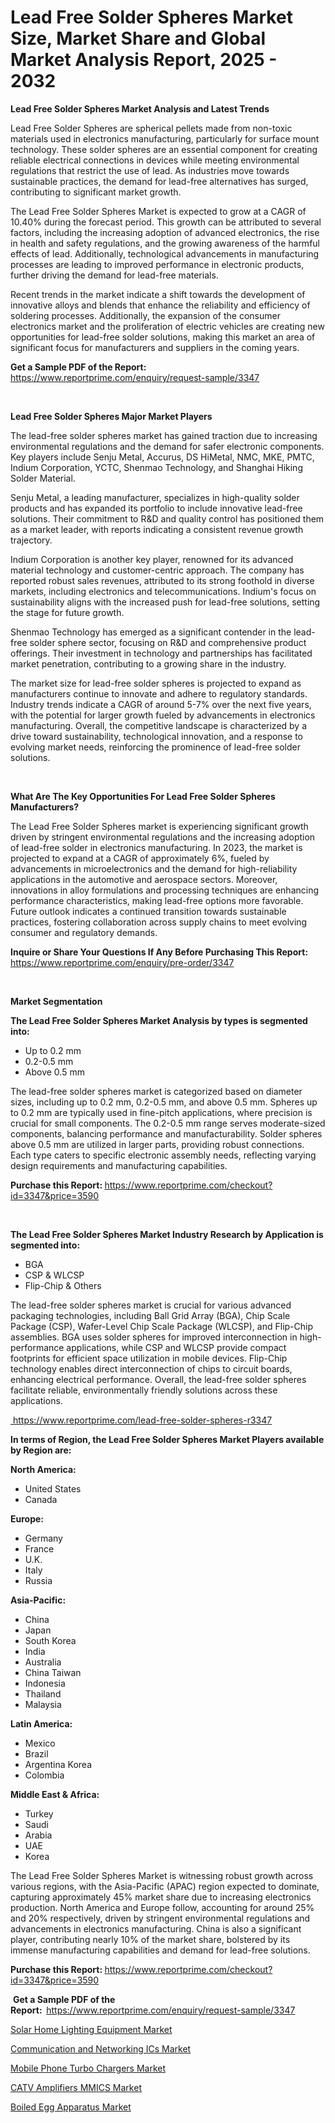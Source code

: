 <p><h1>Lead Free Solder Spheres Market Size, Market Share and Global Market Analysis Report, 2025 - 2032</h1></p><p><strong>Lead Free Solder Spheres Market Analysis and Latest Trends</strong></p>
<p><p>Lead Free Solder Spheres are spherical pellets made from non-toxic materials used in electronics manufacturing, particularly for surface mount technology. These solder spheres are an essential component for creating reliable electrical connections in devices while meeting environmental regulations that restrict the use of lead. As industries move towards sustainable practices, the demand for lead-free alternatives has surged, contributing to significant market growth.</p><p>The Lead Free Solder Spheres Market is expected to grow at a CAGR of 10.40% during the forecast period. This growth can be attributed to several factors, including the increasing adoption of advanced electronics, the rise in health and safety regulations, and the growing awareness of the harmful effects of lead. Additionally, technological advancements in manufacturing processes are leading to improved performance in electronic products, further driving the demand for lead-free materials.</p><p>Recent trends in the market indicate a shift towards the development of innovative alloys and blends that enhance the reliability and efficiency of soldering processes. Additionally, the expansion of the consumer electronics market and the proliferation of electric vehicles are creating new opportunities for lead-free solder solutions, making this market an area of significant focus for manufacturers and suppliers in the coming years.</p></p>
<p><strong>Get a Sample PDF of the Report:&nbsp;</strong> <a href="https://www.reportprime.com/enquiry/request-sample/3347?utm_campaign=117&utm_medium=2&utm_source=Github&utm_content=ia&utm_term=18032025&utm_id=lead-free-solder-spheres">https://www.reportprime.com/enquiry/request-sample/3347</a></p>
<p>&nbsp;</p>
<p><strong>Lead Free Solder Spheres Major Market Players</strong></p>
<p><p>The lead-free solder spheres market has gained traction due to increasing environmental regulations and the demand for safer electronic components. Key players include Senju Metal, Accurus, DS HiMetal, NMC, MKE, PMTC, Indium Corporation, YCTC, Shenmao Technology, and Shanghai Hiking Solder Material.</p><p>Senju Metal, a leading manufacturer, specializes in high-quality solder products and has expanded its portfolio to include innovative lead-free solutions. Their commitment to R&D and quality control has positioned them as a market leader, with reports indicating a consistent revenue growth trajectory.</p><p>Indium Corporation is another key player, renowned for its advanced material technology and customer-centric approach. The company has reported robust sales revenues, attributed to its strong foothold in diverse markets, including electronics and telecommunications. Indium's focus on sustainability aligns with the increased push for lead-free solutions, setting the stage for future growth.</p><p>Shenmao Technology has emerged as a significant contender in the lead-free solder sphere sector, focusing on R&D and comprehensive product offerings. Their investment in technology and partnerships has facilitated market penetration, contributing to a growing share in the industry.</p><p>The market size for lead-free solder spheres is projected to expand as manufacturers continue to innovate and adhere to regulatory standards. Industry trends indicate a CAGR of around 5-7% over the next five years, with the potential for larger growth fueled by advancements in electronics manufacturing. Overall, the competitive landscape is characterized by a drive toward sustainability, technological innovation, and a response to evolving market needs, reinforcing the prominence of lead-free solder solutions.</p></p>
<p>&nbsp;</p>
<p><strong>What Are The Key Opportunities For Lead Free Solder Spheres Manufacturers?</strong></p>
<p><p>The Lead Free Solder Spheres market is experiencing significant growth driven by stringent environmental regulations and the increasing adoption of lead-free solder in electronics manufacturing. In 2023, the market is projected to expand at a CAGR of approximately 6%, fueled by advancements in microelectronics and the demand for high-reliability applications in the automotive and aerospace sectors. Moreover, innovations in alloy formulations and processing techniques are enhancing performance characteristics, making lead-free options more favorable. Future outlook indicates a continued transition towards sustainable practices, fostering collaboration across supply chains to meet evolving consumer and regulatory demands.</p></p>
<p><strong>Inquire or Share Your Questions If Any Before Purchasing This Report:</strong> <a href="https://www.reportprime.com/enquiry/pre-order/3347?utm_campaign=117&utm_medium=2&utm_source=Github&utm_content=ia&utm_term=18032025&utm_id=lead-free-solder-spheres">https://www.reportprime.com/enquiry/pre-order/3347</a></p>
<p>&nbsp;</p>
<p><strong>Market Segmentation</strong></p>
<p><strong>The Lead Free Solder Spheres Market Analysis by types is segmented into:</strong></p>
<p><ul><li>Up to 0.2 mm</li><li>0.2-0.5 mm</li><li>Above 0.5 mm</li></ul></p>
<p><p>The lead-free solder spheres market is categorized based on diameter sizes, including up to 0.2 mm, 0.2-0.5 mm, and above 0.5 mm. Spheres up to 0.2 mm are typically used in fine-pitch applications, where precision is crucial for small components. The 0.2-0.5 mm range serves moderate-sized components, balancing performance and manufacturability. Solder spheres above 0.5 mm are utilized in larger parts, providing robust connections. Each type caters to specific electronic assembly needs, reflecting varying design requirements and manufacturing capabilities.</p></p>
<p><strong>Purchase this Report:&nbsp;</strong><a href="https://www.reportprime.com/checkout?id=3347&price=3590&utm_campaign=117&utm_medium=2&utm_source=Github&utm_content=ia&utm_term=18032025&utm_id=lead-free-solder-spheres">https://www.reportprime.com/checkout?id=3347&price=3590</a></p>
<p>&nbsp;</p>
<p><strong>The Lead Free Solder Spheres Market Industry Research by Application is segmented into:</strong></p>
<p><ul><li>BGA</li><li>CSP & WLCSP</li><li>Flip-Chip & Others</li></ul></p>
<p><p>The lead-free solder spheres market is crucial for various advanced packaging technologies, including Ball Grid Array (BGA), Chip Scale Package (CSP), Wafer-Level Chip Scale Package (WLCSP), and Flip-Chip assemblies. BGA uses solder spheres for improved interconnection in high-performance applications, while CSP and WLCSP provide compact footprints for efficient space utilization in mobile devices. Flip-Chip technology enables direct interconnection of chips to circuit boards, enhancing electrical performance. Overall, the lead-free solder spheres facilitate reliable, environmentally friendly solutions across these applications.</p></p>
<p><a href="https://www.reportprime.com/lead-free-solder-spheres-r3347?utm_campaign=117&utm_medium=2&utm_source=Github&utm_content=ia&utm_term=18032025&utm_id=lead-free-solder-spheres">&nbsp;https://www.reportprime.com/lead-free-solder-spheres-r3347</a></p>
<p><strong>In terms of Region, the Lead Free Solder Spheres Market Players available by Region are:</strong></p>
<p>
    <p> <strong> North America: </strong>
        <ul>
            <li>United States</li>
            <li>Canada</li>
        </ul>
        </p> 
    <p> <strong> Europe: </strong>
        <ul>
            <li>Germany</li>
            <li>France</li>
            <li>U.K.</li>
            <li>Italy</li>
            <li>Russia</li>
        </ul>
        </p> 
    <p> <strong> Asia-Pacific: </strong>
        <ul>
            <li>China</li>
            <li>Japan</li>
            <li>South Korea</li>
            <li>India</li>
            <li>Australia</li>
            <li>China Taiwan</li>
            <li>Indonesia</li>
            <li>Thailand</li>
            <li>Malaysia</li>
        </ul>
        </p> 
    <p> <strong> Latin America: </strong>
        <ul>
            <li>Mexico</li>
            <li>Brazil</li>
            <li>Argentina Korea</li>
            <li>Colombia</li>
        </ul>
        </p> 
    <p> <strong> Middle East & Africa: </strong>
        <ul>
            <li>Turkey</li>
            <li>Saudi</li>
            <li>Arabia</li>
            <li>UAE</li>
            <li>Korea</li>
        </ul>
    </p>
    </p>
<p><p>The Lead Free Solder Spheres Market is witnessing robust growth across various regions, with the Asia-Pacific (APAC) region expected to dominate, capturing approximately 45% market share due to increasing electronics production. North America and Europe follow, accounting for around 25% and 20% respectively, driven by stringent environmental regulations and advancements in electronics manufacturing. China is also a significant player, contributing nearly 10% of the market share, bolstered by its immense manufacturing capabilities and demand for lead-free solutions.</p></p>
<p><strong>Purchase this Report: </strong><a href="https://www.reportprime.com/checkout?id=3347&price=3590&utm_campaign=117&utm_medium=2&utm_source=Github&utm_content=ia&utm_term=18032025&utm_id=lead-free-solder-spheres">https://www.reportprime.com/checkout?id=3347&price=3590</a></p>
<p>&nbsp;<strong>Get a Sample PDF of the Report:&nbsp;&nbsp;</strong><a href="https://www.reportprime.com/enquiry/request-sample/3347?utm_campaign=117&utm_medium=2&utm_source=Github&utm_content=ia&utm_term=18032025&utm_id=lead-free-solder-spheres">https://www.reportprime.com/enquiry/request-sample/3347</a></p>
<p><strong></strong></p>
<p><p><a href="https://github.com/signallaikun/Market-Research-Report-List-1/blob/main/solar-home-lighting-equipment-market.md?utm_campaign=117&utm_medium=2&utm_source=Github&utm_content=ia&utm_term=18032025&utm_id=lead-free-solder-spheres">Solar Home Lighting Equipment Market</a></p><p><a href="https://github.com/shefikagbons/Market-Research-Report-List-1/blob/main/communication-and-networking-ics-market.md?utm_campaign=117&utm_medium=2&utm_source=Github&utm_content=ia&utm_term=18032025&utm_id=lead-free-solder-spheres">Communication and Networking ICs Market</a></p><p><a href="https://github.com/mateyappiazo/Market-Research-Report-List-1/blob/main/mobile-phone-turbo-chargers-market.md?utm_campaign=117&utm_medium=2&utm_source=Github&utm_content=ia&utm_term=18032025&utm_id=lead-free-solder-spheres">Mobile Phone Turbo Chargers Market</a></p><p><a href="https://github.com/celpabembes/Market-Research-Report-List-1/blob/main/catv-amplifiers-mmics-market.md?utm_campaign=117&utm_medium=2&utm_source=Github&utm_content=ia&utm_term=18032025&utm_id=lead-free-solder-spheres">CATV Amplifiers MMICS Market</a></p><p><a href="https://github.com/gunbybeahmg1/Market-Research-Report-List-1/blob/main/boiled-egg-apparatus-market.md?utm_campaign=117&utm_medium=2&utm_source=Github&utm_content=ia&utm_term=18032025&utm_id=lead-free-solder-spheres">Boiled Egg Apparatus Market</a></p></p>